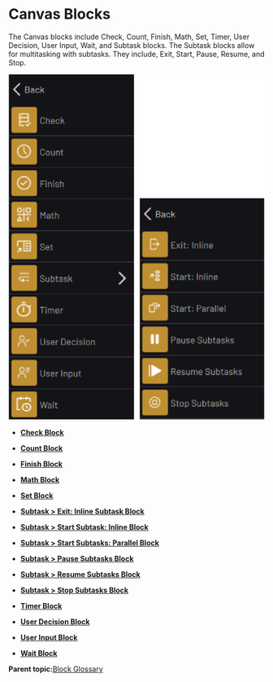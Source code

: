 # Canvas Blocks

The Canvas blocks include Check, Count, Finish, Math, Set, Timer, User Decision, User Input, Wait, and Subtask blocks. The Subtask blocks allow for multitasking with subtasks. They include, Exit, Start, Pause, Resume, and Stop.

![](../../../../_Media/ForgeOS-5-x/BlockGlossary-5-x/Canvas_Blocks/canvas-blocks-menu-20220916-5.3-jlh-001.png)

-   **[Check Block](../../6-Task-Canvas-App/Block_Glossary/check_block.md)**  

-   **[Count Block](../../6-Task-Canvas-App/Block_Glossary/count_block.md)**  

-   **[Finish Block](../../6-Task-Canvas-App/Block_Glossary/finish_block.md)**  

-   **[Math Block](../../6-Task-Canvas-App/Block_Glossary/math_block.md)**  

-   **[Set Block](../../6-Task-Canvas-App/Block_Glossary/set_block.md)**  

-   **[Subtask \> Exit: Inline Subtask Block](../../6-Task-Canvas-App/Block_Glossary/exit_subtask_block.md)**  

-   **[Subtask \> Start Subtask: Inline Block](../../6-Task-Canvas-App/Block_Glossary/start_subtask_inline_block.md)**  

-   **[Subtask \> Start Subtasks: Parallel Block](../../6-Task-Canvas-App/Block_Glossary/start_subtask_parallel_block.md)**  

-   **[Subtask \> Pause Subtasks Block](../../6-Task-Canvas-App/Block_Glossary/pause_subtask_block.md)**  

-   **[Subtask \> Resume Subtasks Block](../../6-Task-Canvas-App/Block_Glossary/resume_subtask_block.md)**  

-   **[Subtask \> Stop Subtasks Block](../../6-Task-Canvas-App/Block_Glossary/stop_subtask_block.md)**  

-   **[Timer Block](../../6-Task-Canvas-App/Block_Glossary/timer_block.md)**  

-   **[User Decision Block](../../6-Task-Canvas-App/Block_Glossary/user_decision_block.md)**  

-   **[User Input Block](../../6-Task-Canvas-App/Block_Glossary/user_input_block.md)**  

-   **[Wait Block](../../6-Task-Canvas-App/Block_Glossary/wait_block.md)**  


**Parent topic:**[Block Glossary](../../6-Task-Canvas-App/Block_Glossary/block_glossary.md)

